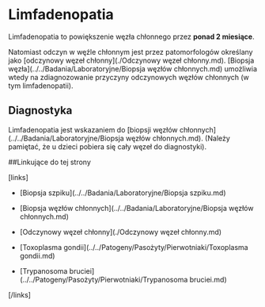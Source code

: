 # Limfadenopatia

Limfadenopatia to powiększenie węzła chłonnego przez **ponad 2 miesiące**.

Natomiast odczyn w węźle chłonnym jest przez patomorfologów określany jako [odczynowy węzeł chłonny](./Odczynowy węzeł chłonny.md). [Biopsja węzła](../../Badania/Laboratoryjne/Biopsja węzłów chłonnych.md) umożliwia wtedy na zdiagnozowanie przyczyny odczynowych węzłów chłonnych (w tym limfadenopatii).



## Diagnostyka

Limfadenopatia jest wskazaniem do [biopsji węzłów chłonnych](../../Badania/Laboratoryjne/Biopsja węzłów chłonnych.md). (Należy pamiętać, że u dzieci pobiera się cały węzeł do diagnostyki).



##Linkujące do tej strony

[links]

- [Biopsja szpiku](../../Badania/Laboratoryjne/Biopsja szpiku.md)

- [Biopsja węzłów chłonnych](../../Badania/Laboratoryjne/Biopsja węzłów chłonnych.md)

- [Odczynowy węzeł chłonny](./Odczynowy węzeł chłonny.md)

- [Toxoplasma gondii](../../Patogeny/Pasożyty/Pierwotniaki/Toxoplasma gondii.md)

- [Trypanosoma bruciei](../../Patogeny/Pasożyty/Pierwotniaki/Trypanosoma bruciei.md)


[/links]

